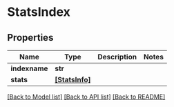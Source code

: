 # StatsIndex


## Properties
Name | Type | Description | Notes
------------ | ------------- | ------------- | -------------
**indexname** | **str** |  | 
**stats** | [**[StatsInfo]**](StatsInfo.md) |  | 

[[Back to Model list]](../README.md#documentation-for-models) [[Back to API list]](../README.md#documentation-for-api-endpoints) [[Back to README]](../README.md)


